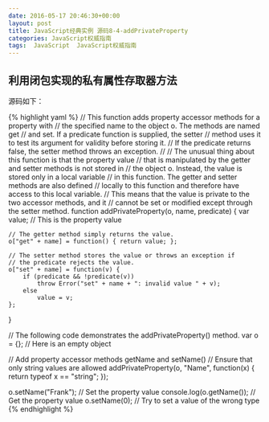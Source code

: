 ```yaml
---
date: 2016-05-17 20:46:30+00:00
layout: post
title: JavaScript经典实例 源码8-4-addPrivateProperty
categories: JavaScript权威指南
tags:  JavaScript  JavaScript权威指南
---
```

利用闭包实现的私有属性存取器方法
----------------

源码如下：

{% highlight yaml %}
// This function adds property accessor methods for a property with
// the specified name to the object o.  The methods are named get<name>
// and set<name>.  If a predicate function is supplied, the setter
// method uses it to test its argument for validity before storing it.
// If the predicate returns false, the setter method throws an exception.
//
// The unusual thing about this function is that the property value
// that is manipulated by the getter and setter methods is not stored in
// the object o.  Instead, the value is stored only in a local variable
// in this function.  The getter and setter methods are also defined
// locally to this function and therefore have access to this local variable.
// This means that the value is private to the two accessor methods, and it 
// cannot be set or modified except through the setter method.
function addPrivateProperty(o, name, predicate) {
    var value;  // This is the property value

    // The getter method simply returns the value.
    o["get" + name] = function() { return value; };

    // The setter method stores the value or throws an exception if
    // the predicate rejects the value.
    o["set" + name] = function(v) {
        if (predicate && !predicate(v))
            throw Error("set" + name + ": invalid value " + v);
        else
            value = v;
    };
}

// The following code demonstrates the addPrivateProperty() method.
var o = {};  // Here is an empty object

// Add property accessor methods getName and setName()
// Ensure that only string values are allowed
addPrivateProperty(o, "Name", function(x) { return typeof x == "string"; });

o.setName("Frank");       // Set the property value
console.log(o.getName()); // Get the property value
o.setName(0);             // Try to set a value of the wrong type
{% endhighlight %}
